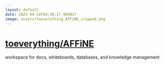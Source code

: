 ```yaml
---
layout: default
date: 2025-04-24T04:38:17.909827
image: assets/toeverything_AFFiNE_cropped.png
---
```


# [toeverything/AFFiNE](https://github.com/toeverything/AFFiNE)

workspace for docs, whiteboards, databases, and knowledge management
